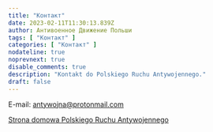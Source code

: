 ```yaml
---
title: "Контакт"
date: 2023-02-11T11:30:13.839Z
author: Антивоенное Движение Польши
tags: [ "Контакт" ]
categories: [ "Контакт" ]
nodateline: true
noprevnext: true
disable_comments: true
description: "Kontakt do Polskiego Ruchu Antywojennego."
draft: false
---
```

E-mail: antywojna@protonmail.com


[Strona domowa Polskiego Ruchu Antywojennego](https://polskiruchantywojenny.com "Srona domow Polskiego Ruchu Antywojennego")

